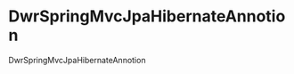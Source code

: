 DwrSpringMvcJpaHibernateAnnotion
================================

DwrSpringMvcJpaHibernateAnnotion
